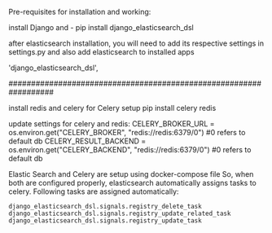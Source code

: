 Pre-requisites for installation and working:

install Django and -
pip install django_elasticsearch_dsl

after elasticsearch installation, you will need to add its respective settings in settings.py
and also add elasticsearch to installed apps

'django_elasticsearch_dsl',


##################################################################

install redis and celery for Celery setup
pip install celery redis

update settings for celery and redis:
CELERY_BROKER_URL = os.environ.get("CELERY_BROKER", "redis://redis:6379/0") #0 refers to default db
CELERY_RESULT_BACKEND = os.environ.get("CELERY_BACKEND", "redis://redis:6379/0") #0 refers to default db


Elastic Search and Celery are setup using docker-compose file
So, when both are configured properly, elasticsearch automatically assigns tasks to celery.
Following tasks are assigned automatically:

    django_elasticsearch_dsl.signals.registry_delete_task
    django_elasticsearch_dsl.signals.registry_update_related_task
    django_elasticsearch_dsl.signals.registry_update_task
